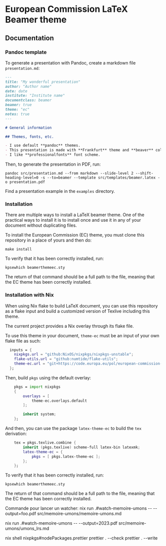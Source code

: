 # European Commission LaTeX Beamer theme

## Documentation

### Pandoc template

To generate a presentation with Pandoc, create a markdown file
`presentation.md`:

```markdown
---
title: "My wonderful presentation"
author: "Author name"
date: date
institute: "Institute name"
documentclass: beamer
beamer: true
theme: "ec"
notes: true
---

# General information

## Themes, fonts, etc.

- I use default **pandoc** themes.
- This presentation is made with **Frankfurt** theme and **beaver** color theme.
- I like **professionalfonts** font scheme.
```

Then, to generate the presentation in PDF, run:

```shell
pandoc src/presentation.md --from markdown --slide-level 2 --shift-heading-level=0 -s --to=beamer --template src/templates/beamer.latex -o presentation.pdf
```

Find a presentation example in the `examples` directory.

### Installation

There are multiple ways to install a LaTeX beamer theme. One of the practical
ways to install it is to install once and use it in any of your document without
duplicating files.

To install the European Commission (EC) theme, you must clone this repository
in a place of yours and then do:

```shell
make install
```

To verify that it has been correctly installed, run:

```shell
kpsewhich beamerthemeec.sty
```

The return of that command should be a full path to the file, meaning that the
EC theme has been correctly installed.

### Installation with Nix

When using Nix flake to build LaTeX document, you can use this repository as a
flake input and build a customized version of Texlive including this theme.

The current project provides a Nix overlay through its flake file.

To use this theme in your document, `theme-ec` must be an input of your own
flake file as such:

```nix
  inputs = {
    nixpkgs.url = "github:NixOS/nixpkgs/nixpkgs-unstable";
    flake-utils.url = "github:numtide/flake-utils";
    theme-ec.url = "git+https://code.europa.eu/pol/european-commission-latex-beamer-theme/";
  };
```

Then, build `pkgs` using the default overlay:

```nix
    pkgs = import nixpkgs
    {
        overlays = [
            theme-ec.overlays.default
        ];

        inherit system;
    };

```

And then, you can use the package `latex-theme-ec` to build the `tex`
derivation:

```nix
    tex = pkgs.texlive.combine {
        inherit (pkgs.texlive) scheme-full latex-bin latexmk;
        latex-theme-ec = {
            pkgs = [ pkgs.latex-theme-ec ];
        };
    };
```

To verify that it has been correctly installed, run:

```shell
kpsewhich beamerthemeec.sty
```

The return of that command should be a full path to the file, meaning that the
EC theme has been correctly installed.

Commande pour lancer un watcher:
nix run .#watch-memoire-umons -- --output=foo.pdf src/memoire-umons/memoire-umons.md

nix run .#watch-memoire-umons -- --output=2023.pdf src/memoire-umons/umons_lrs.md

nix shell nixpkgs#nodePackages.prettier
prettier . --check
prettier . --write